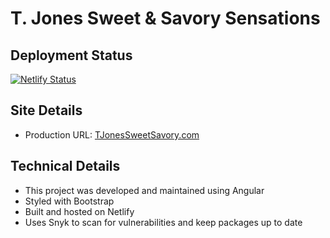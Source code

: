 # T. Jones Sweet & Savory Sensations

## Deployment Status

[![Netlify Status](https://api.netlify.com/api/v1/badges/02ee8e60-d0b6-447e-8c16-015544512484/deploy-status)](https://app.netlify.com/sites/elastic-sinoussi-1d2f0b/deploys)

## Site Details

- Production URL:  [TJonesSweetSavory.com](https://tjonessweetsavory.com)

## Technical Details

- This project was developed and maintained using Angular
- Styled with Bootstrap
- Built and hosted on Netlify
- Uses Snyk to scan for vulnerabilities and keep packages up to date
